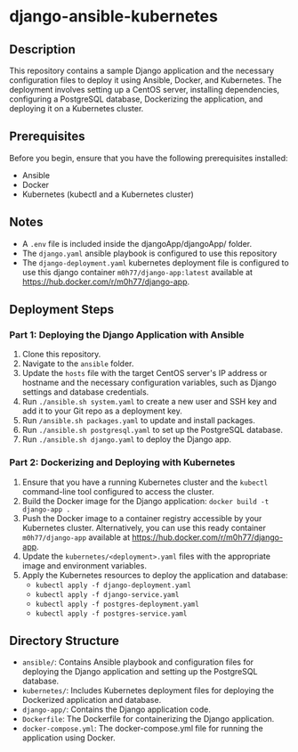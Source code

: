 # django-ansible-kubernetes

## Description
This repository contains a sample Django application and the necessary configuration files to deploy it using Ansible, Docker, and Kubernetes. The deployment involves setting up a CentOS server, installing dependencies, configuring a PostgreSQL database, Dockerizing the application, and deploying it on a Kubernetes cluster.

## Prerequisites
Before you begin, ensure that you have the following prerequisites installed:
- Ansible
- Docker
- Kubernetes (kubectl and a Kubernetes cluster)

## Notes
- A `.env` file is included inside the djangoApp/djangoApp/ folder.
- The `django.yaml` ansible playbook is configured to use this repository
- The `django-deployment.yaml` kubernetes deployment file is configured to use this django container `m0h77/django-app:latest` available at https://hub.docker.com/r/m0h77/django-app.

## Deployment Steps

### Part 1: Deploying the Django Application with Ansible
1. Clone this repository.
2. Navigate to the `ansible` folder.
3. Update the `hosts` file with the target CentOS server's IP address or hostname and the necessary configuration variables, such as Django settings and database credentials.
4. Run `./ansible.sh system.yaml`  to create a new user and SSH key and add it to your Git repo as a deployment key.
5. Run `/ansible.sh packages.yaml` to update and install packages.
6. Run `./ansible.sh postgresql.yaml` to set up the PostgreSQL database.
7. Run `./ansible.sh django.yaml` to deploy the Django app.

### Part 2: Dockerizing and Deploying with Kubernetes
1. Ensure that you have a running Kubernetes cluster and the `kubectl` command-line tool configured to access the cluster.
2. Build the Docker image for the Django application: `docker build -t django-app .`
3. Push the Docker image to a container registry accessible by your Kubernetes cluster.
   Alternatively, you can use this ready container `m0h77/django-app` available at https://hub.docker.com/r/m0h77/django-app.
4. Update the `kubernetes/<deployment>.yaml` files with the appropriate image and environment variables.
5. Apply the Kubernetes resources to deploy the application and database:
   - `kubectl apply -f django-deployment.yaml`
   - `kubectl apply -f django-service.yaml`
   - `kubectl apply -f postgres-deployment.yaml`
   - `kubectl apply -f postgres-service.yaml`

## Directory Structure
- `ansible/`: Contains Ansible playbook and configuration files for deploying the Django application and setting up the PostgreSQL database.
- `kubernetes/`: Includes Kubernetes deployment files for deploying the Dockerized application and database.
- `django-app/`: Contains the Django application code.
- `Dockerfile`: The Dockerfile for containerizing the Django application.
- `docker-compose.yml`: The docker-compose.yml file for running the application using Docker.
